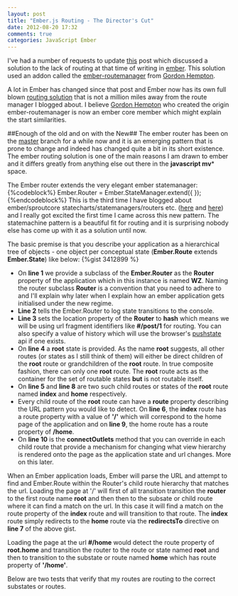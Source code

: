 ```yaml
---
layout: post
title: "Ember.js Routing - The Director's Cut"
date: 2012-08-20 17:32
comments: true
categories: JavaScript Ember
---
```

I've had a number of requests to update <a href="http://www.thesoftwaresimpleton.com/blog/2012/04/22/ember-js-routemanager/" target="_blank">this</a> post which discussed a solution to the lack of routing at that time of writing in <a href="http://emberjs.com/">ember</a>.  This solution used an addon called the <a href="https://github.com/ghempton/ember-routemanager" target="_blank">ember-routemanager</a> from <a href="https://twitter.com/ghempton" target="_blank">Gordon Hempton</a>.    

A lot in Ember has changed since that post and Ember now has its own full blown <a href="http://emberjs.com/guides/outlets/#toc_the-router" target="_blank">routing solution</a> that is not a million miles away from the route manager I blogged about.  I believe <a href="https://twitter.com/ghempton" target="_blank">Gordon Hempton</a> who created the origin ember-routemanager is now an ember core member which might explain the start similarities.  

##Enough of the old and on with the New##
The ember router has been on the <a href="" target="_blank">master</a> branch for a while now and it is an emerging pattern that is prone to change and indeed has changed quite a bit in its short existence.  The ember routing solution is one of the main reasons I am drawn to ember and it differs greatly from anything else out there in the **javascript mv*** space.

The Ember router extends the very elegant ember statemanager:
{%codeblock%}
Ember.Router = Ember.StateManager.extend({
});
{%endcodeblock%}
This is the third time I have blogged about ember/sproutcore statecharts/statemanagers/routers etc. (<a href="http://www.thesoftwaresimpleton.com/blog/2012/02/28/statemachine/" target="_blank">here</a> and <a href="http://www.thesoftwaresimpleton.com/blog/2012/04/22/ember-js-routemanager/" target="_blank">here</a>) and I really got excited the first time I came across this new pattern.  The statemachine pattern is a beautiful fit for routing and it is surprising nobody else has come up with it as a solution until now.  

The basic premise is that you describe your application as a hierarchical tree of objects - one object per conceptual state (**Ember.Route** extends **Ember.State**) like below: 
{%gist 3412899 %}

- On **line 1** we provide a subclass of the **Ember.Router** as the **Router** property of the application which in this instance is named **WZ**.  Naming the router subclass **Router** is a convention that you need to adhere to and I'll explain why later when I explain how an ember application gets initialised under the new regime.
- **Line 2** tells the Ember.Router to log state transitions to the console.
- **Line 3** sets the location property of the **Router** to **hash** which means we will be using url fragment identifiers like **#/post/1** for routing.  You can also specify a value of history which will use the browser's <a href="http://badassjs.com/post/840846392/location-hash-is-dead-long-live-html5-pushstate" target="_blank">pushstate</a> api if one exists.
- On **line 4** a **root** state is provided. As the name **root** suggests, all other routes (or states as I still think of them) will either be direct children of the **root** route or grandchildren of the **root** route.  In true composite fashion, there can only one **root** route.  The **root** route acts as the container for the set of routable states **but** is not routable itself.
- On **line 5** and **line 8** are two such child routes or states of the **root** route named **index** and **home** respectively.  
- Every child route of the **root** route can have a **route** property describing the URL pattern you would like to detect.  On **line 6**, the **index** route has a route property with a value of <strong>'/'</strong> which will correspond to the home page of the application and on **line 9**, the home route has a route property of **/home**.
- On **line 10** is the **connectOutlets** method that you can override in each child route that provide a mechanism for changing what view hierarchy is rendered onto the page as the application state and url changes.  More on this later.

When an Ember application loads, Ember will parse the URL and attempt to find and Ember.Route within the Router's child route hierarchy that matches the url.   Loading the page at '/' will first of all transition transition the **router** to the first route name **root** and then then to the subsate or child route where it can find a match on the url.  In this case it will find a match on the route property of the **index** route and will transition to that route.  The **index** route simply redirects to the **home** route via the **redirectsTo** directive on **line 7** of the above gist.

Loading the page at the url **#/home** would detect the route property of **root.home** and transition the router to the route or state named **root** and then to transition to the substate or route named **home** which has route property of **'/home'**.

Below are two tests that verify that my routes are routing to the correct substates or routes.
<!-- 
<a href="" target="_blank"></a>
<a href="" target="_blank"></a>
<a href="" target="_blank"></a>
<a href="" target="_blank"></a>
<a href="" target="_blank"></a>
<a href="" target="_blank"></a>
<a href="" target="_blank"></a>
<a href="" target="_blank"></a>
<a href="" target="_blank"></a>
 -->
